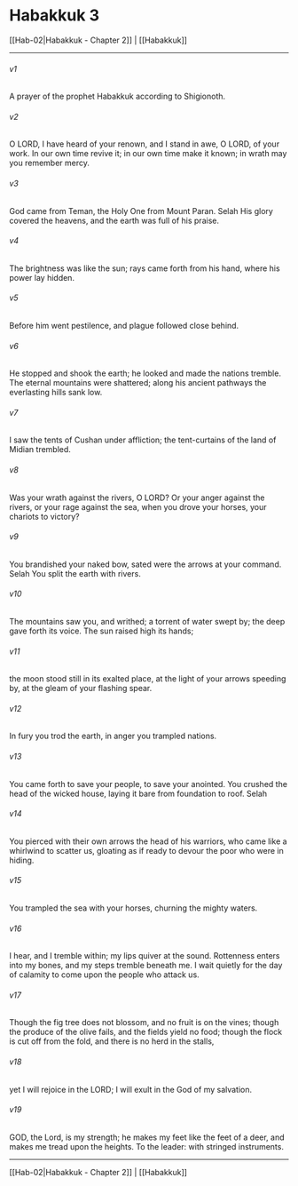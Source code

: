 # Habakkuk 3

[[Hab-02|Habakkuk - Chapter 2]] | [[Habakkuk]]
***

###### v1
A prayer of the prophet Habakkuk according to Shigionoth.
###### v2
O LORD, I have heard of your renown, and I stand in awe, O LORD, of your work. In our own time revive it; in our own time make it known; in wrath may you remember mercy.
###### v3
God came from Teman, the Holy One from Mount Paran. Selah His glory covered the heavens, and the earth was full of his praise.
###### v4
The brightness was like the sun; rays came forth from his hand, where his power lay hidden.
###### v5
Before him went pestilence, and plague followed close behind.
###### v6
He stopped and shook the earth; he looked and made the nations tremble. The eternal mountains were shattered; along his ancient pathways the everlasting hills sank low.
###### v7
I saw the tents of Cushan under affliction; the tent-curtains of the land of Midian trembled.
###### v8
Was your wrath against the rivers, O LORD? Or your anger against the rivers, or your rage against the sea, when you drove your horses, your chariots to victory?
###### v9
You brandished your naked bow, sated were the arrows at your command. Selah You split the earth with rivers.
###### v10
The mountains saw you, and writhed; a torrent of water swept by; the deep gave forth its voice. The sun raised high its hands;
###### v11
the moon stood still in its exalted place, at the light of your arrows speeding by, at the gleam of your flashing spear.
###### v12
In fury you trod the earth, in anger you trampled nations.
###### v13
You came forth to save your people, to save your anointed. You crushed the head of the wicked house, laying it bare from foundation to roof. Selah
###### v14
You pierced with their own arrows the head of his warriors, who came like a whirlwind to scatter us, gloating as if ready to devour the poor who were in hiding.
###### v15
You trampled the sea with your horses, churning the mighty waters.
###### v16
I hear, and I tremble within; my lips quiver at the sound. Rottenness enters into my bones, and my steps tremble beneath me. I wait quietly for the day of calamity to come upon the people who attack us.
###### v17
Though the fig tree does not blossom, and no fruit is on the vines; though the produce of the olive fails, and the fields yield no food; though the flock is cut off from the fold, and there is no herd in the stalls,
###### v18
yet I will rejoice in the LORD; I will exult in the God of my salvation.
###### v19
GOD, the Lord, is my strength; he makes my feet like the feet of a deer, and makes me tread upon the heights. To the leader: with stringed instruments.

***

[[Hab-02|Habakkuk - Chapter 2]] | [[Habakkuk]]
